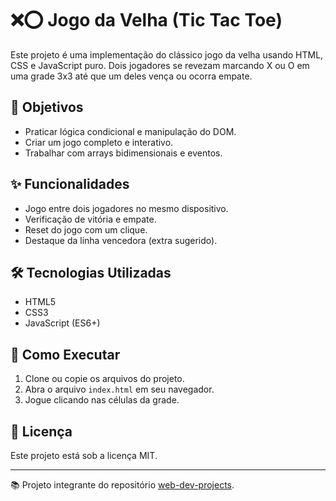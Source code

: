 # ❌⭕ Jogo da Velha (Tic Tac Toe)

Este projeto é uma implementação do clássico jogo da velha usando HTML, CSS e JavaScript puro. Dois jogadores se revezam marcando X ou O em uma grade 3x3 até que um deles vença ou ocorra empate.

## 🎯 Objetivos

- Praticar lógica condicional e manipulação do DOM.
- Criar um jogo completo e interativo.
- Trabalhar com arrays bidimensionais e eventos.

## ✨ Funcionalidades

- Jogo entre dois jogadores no mesmo dispositivo.
- Verificação de vitória e empate.
- Reset do jogo com um clique.
- Destaque da linha vencedora (extra sugerido).

## 🛠️ Tecnologias Utilizadas

- HTML5
- CSS3
- JavaScript (ES6+)

## 🚀 Como Executar

1. Clone ou copie os arquivos do projeto.
2. Abra o arquivo `index.html` em seu navegador.
3. Jogue clicando nas células da grade.

## 📝 Licença

Este projeto está sob a licença MIT.

---

📚 Projeto integrante do repositório [web-dev-projects](https://github.com/seu-usuario/web-dev-projects).
